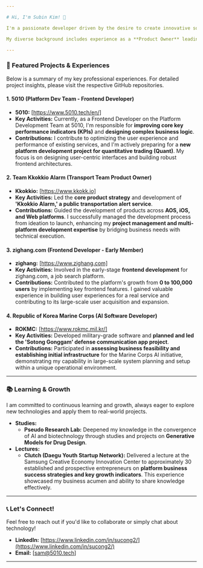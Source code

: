 ```yaml
---

# Hi, I'm Subin Kim! 👋

I'm a passionate developer driven by the desire to create innovative solutions and deliver tangible value through AI and software development. Currently, I'm actively working as a **Frontend Developer on the Platform Dev Team at 5010**, with a keen interest in strong commitment to **open-source contributions**.

My diverse background includes experience as a **Product Owner** leading product strategy, an **AI Software Developer** building robust systems, and a **frontend developer** at an early-stage startup. This blend of experiences has equipped me with a broad technical skill set and strong problem-solving abilities. I'm deeply interested in **FinTech business**, aiming to leverage technology to re-create wealth and value.

---
```


### **🌟 Featured Projects & Experiences**

Below is a summary of my key professional experiences. For detailed project insights, please visit the respective GitHub repositories.

#### **1. 5010 (Platform Dev Team - Frontend Developer)**
* **5010:** [https://www.5010.tech/en/]
* **Key Activities:** Currently, as a Frontend Developer on the Platform Development Team at 5010, I'm responsible for **improving core key performance indicators (KPIs)** and **designing complex business logic**.
* **Contributions:** I contribute to optimizing the user experience and performance of existing services, and I'm actively preparing for a **new platform development project for quantitative trading (Quant)**. My focus is on designing user-centric interfaces and building robust frontend architectures.

#### **2. Team Kkokkio Alarm (Transport Team Product Owner)**
* **Kkokkio:** [https://www.kkokk.io]
* **Key Activities:** Led the **core product strategy** and development of **'Kkokkio Alarm,' a public transportation alert service**.
* **Contributions:** Guided the development of products across **AOS, iOS, and Web platforms**. I successfully managed the development process from ideation to launch, enhancing my **project management and multi-platform development expertise** by bridging business needs with technical execution.

#### **3. zighang.com (Frontend Developer - Early Member)**
* **zighang:** [https://www.zighang.com]
* **Key Activities:** Involved in the early-stage **frontend development** for zighang.com, a job search platform.
* **Contributions:** Contributed to the platform's growth from **0 to 100,000 users** by implementing key frontend features. I gained valuable experience in building user experiences for a real service and contributing to its large-scale user acquisition and expansion.

#### **4. Republic of Korea Marine Corps (AI Software Developer)**
* **ROKMC:** [https://www.rokmc.mil.kr/]
* **Key Activities:** Developed military-grade software and **planned and led the 'Sotong Gonggam' defense communication app project**.
* **Contributions:** Participated in **assessing business feasibility and establishing initial infrastructure** for the Marine Corps AI initiative, demonstrating my capability in large-scale system planning and setup within a unique operational environment.

---

### **📚 Learning & Growth**

I am committed to continuous learning and growth, always eager to explore new technologies and apply them to real-world projects.

* **Studies:**
    * **Pseudo Research Lab:** Deepened my knowledge in the convergence of AI and biotechnology through studies and projects on **Generative Models for Drug Design**.
* **Lectures:**
    * **Clutch (Daegu Youth Startup Network):** Delivered a lecture at the Samsung Creative Economy Innovation Center to approximately 30 established and prospective entrepreneurs on **platform business success strategies and key growth indicators**. This experience showcased my business acumen and ability to share knowledge effectively.

---

### **📞 Let's Connect!**

Feel free to reach out if you'd like to collaborate or simply chat about technology!

* **LinkedIn:** [https://www.linkedin.com/in/sucong2/](https://www.linkedin.com/in/sucong2/)
* **Email:** [sam@5010.tech]

---
